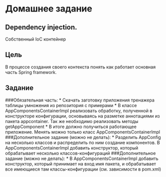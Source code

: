 # Домашнее задание
## Dependency injection.
Собственный IoC контейнер

## Цель
В процессе создания своего контекста понять как работает основная часть Spring framework.

## Задание
###Обязательная часть:
    * Скачать заготовку приложения тренажера таблицы умножения из репозитория с примерами
    * В классе AppComponentsContainerImpl реализовать обработку, полученной в конструкторе конфигурации, основываясь на разметке аннотациями из пакета appcontainer. 
      Так же необходимо реализовать методы getAppComponent
    * В итоге должно получиться работающее приложение. Менять можно только класс AppComponentsContainerImpl
###Дополнительное задание (можно не делать):
    * Разделить AppConfig на несколько классов и распределить по ним создание компонентов. 
      В AppComponentsContainerImpl добавить конструктор, который обрабатывает несколько классов-конфигураций
###Дополнительное задание (можно не делать):
    * В AppComponentsContainerImpl добавить конструктор, который принимает на вход имя пакета, и обрабатывает все имеющиеся там классы-конфигурации (см. зависимости в pom.xml)





